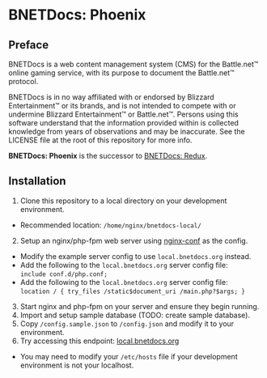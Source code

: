 BNETDocs: Phoenix
=================

Preface
-------
BNETDocs is a web content management system (CMS) for the Battle.net&trade;
online gaming service, with its purpose to document the Battle.net&trade;
protocol.

BNETDocs is in no way affiliated with or endorsed by Blizzard
Entertainment&trade; or its brands, and is not intended to compete with
or undermine Blizzard Entertainment&trade; or Battle.net&trade;. Persons using
this software understand that the information provided within is collected
knowledge from years of observations and may be inaccurate. See the LICENSE
file at the root of this repository for more info.

**BNETDocs: Phoenix** is the successor to
[BNETDocs: Redux](https://github.com/carlbennett/bnetdocs-web/tree/redux).

Installation
------------

1. Clone this repository to a local directory on your development environment.
 - Recommended location: `/home/nginx/bnetdocs-local/`
2. Setup an nginx/php-fpm web server using
   [nginx-conf](https://github.com/carlbennett/nginx-conf) as the config.
 - Modify the example server config to use `local.bnetdocs.org` instead.
 - Add the following to the `local.bnetdocs.org` server config file:<br/>
   `include conf.d/php.conf;`
 - Add the following to the `local.bnetdocs.org` server config file:<br/>
   `location / { try_files /static$document_uri /main.php?$args; }`
3. Start nginx and php-fpm on your server and ensure they begin running.
4. Import and setup sample database (TODO: create sample database).
5. Copy `/config.sample.json` to `/config.json` and modify it to your
   environment.
6. Try accessing this endpoint:
   [local.bnetdocs.org](https://local.bnetdocs.org)
 - You may need to modify your `/etc/hosts` file if your development
   environment is not your localhost.
